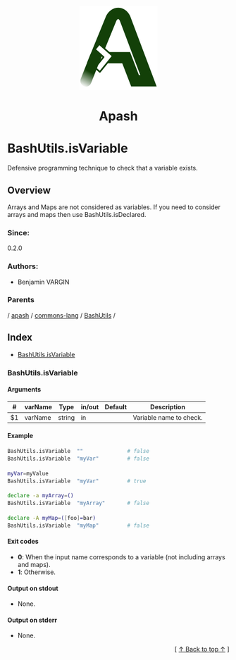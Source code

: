 
<div align='center' id='apash-top'>
  <a href='https://github.com/hastec-fr/apash'>
    <img alt='apash-logo' src='../../../../../../assets/apash-logo.svg'/>
  </a>

  # Apash
</div>

# BashUtils.isVariable

Defensive programming technique to check that a variable exists.

## Overview

Arrays and Maps are not considered as variables.
If you need to consider arrays and maps then use BashUtils.isDeclared.

### Since:
0.2.0

### Authors:
* Benjamin VARGIN

### Parents
<!-- apash.parentBegin -->
[](../../../../.md) / [apash](../../../apash.md) / [commons-lang](../../commons-lang.md) / [BashUtils](../BashUtils.md) / 
<!-- apash.parentEnd -->

## Index

* [BashUtils.isVariable](#bashutilsisvariable)

### BashUtils.isVariable

#### Arguments
| #      | varName        | Type          | in/out   | Default    | Description                           |
|--------|----------------|---------------|----------|------------|---------------------------------------|
| $1     | varName        | string        | in       |            | Variable name to check.               |

#### Example
```bash
BashUtils.isVariable  ""              # false
BashUtils.isVariable  "myVar"         # false

myVar=myValue
BashUtils.isVariable  "myVar"         # true

declare -a myArray=()
BashUtils.isVariable  "myArray"       # false

declare -A myMap=([foo]=bar)
BashUtils.isVariable  "myMap"         # false

```

#### Exit codes

* **0**: When the input name corresponds to a variable (not including arrays and maps).
* **1**: Otherwise.

#### Output on stdout

* None.

#### Output on stderr

* None.


  <div align='right'>[ <a href='#apash-top'>↑ Back to top ↑</a> ]</div>

